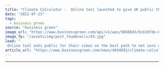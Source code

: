 ```yaml
---
title: "Climate Calculator -  Online tool launched to give UK public their say on how to reach net zero"
date: "2021-07-23"
tags: 
  - business green
source: "business green"
image_url: "https://www.businessgreen.com/api/v1/wps/5066043/0cb19fde-bfb9-4def-8f13-97904dc1cfaa/4/iStock-1305820553-ultra-low-emission-zone-ulez-london-185x114.jpg"
image_fp: "/assets/img/post_thumbnails/43.jpg"
lead: "
 Online tool asks public for their views on the best path to net zero emissions touching on food, energy, heating and manufacturing among other areas ..."
article_url: "https://www.businessgreen.com/news/4034892/climate-calculator-online-tool-launched-uk-public-reach-net-zero"
---
```


---

